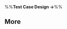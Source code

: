 <link rel="stylesheet" href="{{baseUrl}}/css/textbook.css">

<div class="website-content">

%%**Test Case Design &rarr;**%%

## More

<div id="main">

<include src="testingUseCases/embed.md" />

</div>

</div>
